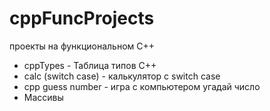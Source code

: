 # cppFuncProjects
проекты на функциональном C++
- cppTypes - Таблица типов C++
- calc (switch case) - калькулятор с switch case
- cpp guess number - игра с компьютером угадай число
- Массивы
